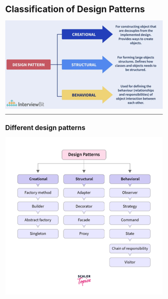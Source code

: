 # Classification of Design Patterns

![classification of design patterns](../images/design-patterns/classification-design-pattern.png)

---

## Different design patterns

![different design patterns](../images/design-patterns/types_of_patterns.webp)

